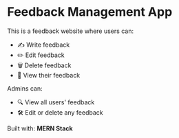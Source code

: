 # Feedback Management App

This is a feedback website where users can:
- ✍️ Write feedback
- ✏️ Edit feedback
- 🗑️ Delete feedback
- 👀 View their feedback

Admins can:
- 🔍 View all users' feedback
- 🛠️ Edit or delete any feedback

Built with: **MERN Stack**
